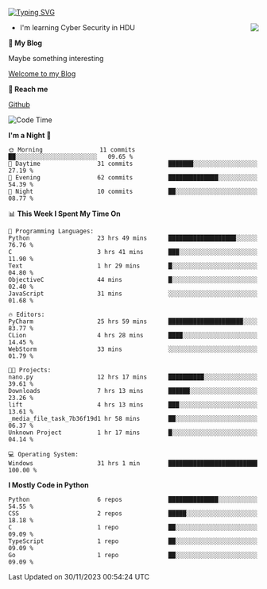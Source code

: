 [![Typing SVG](https://readme-typing-svg.herokuapp.com?font=Fira+Code&pause=1000&random=false&width=450&height=60&lines=Hello+%F0%9F%91%8B%F0%9F%8F%BB;I'm+JBNRZ)](https://git.io/typing-svg)

<a href="#">
  <img align="right" src="https://github-readme-stats.vercel.app/api?username=JBNRZ&show_icons=true&bg_color=15,f2f7fd,E0EAFC" />
</a>

- I'm learning Cyber Security in HDU

 **🌱 My Blog**

Maybe something interesting

[Welcome to my Blog](https://jbnrz.com.cn/)

 **💬 Reach me** 

[Github](https://github.com/JBNRZ)


<!--START_SECTION:waka-->
![Code Time](http://img.shields.io/badge/Code%20Time-141%20hrs%2034%20mins-blue)

**I'm a Night 🦉** 

```text
🌞 Morning                11 commits          ██░░░░░░░░░░░░░░░░░░░░░░░   09.65 % 
🌆 Daytime                31 commits          ███████░░░░░░░░░░░░░░░░░░   27.19 % 
🌃 Evening                62 commits          ██████████████░░░░░░░░░░░   54.39 % 
🌙 Night                  10 commits          ██░░░░░░░░░░░░░░░░░░░░░░░   08.77 % 
```


📊 **This Week I Spent My Time On** 

```text
💬 Programming Languages: 
Python                   23 hrs 49 mins      ███████████████████░░░░░░   76.76 % 
C                        3 hrs 41 mins       ███░░░░░░░░░░░░░░░░░░░░░░   11.90 % 
Text                     1 hr 29 mins        █░░░░░░░░░░░░░░░░░░░░░░░░   04.80 % 
ObjectiveC               44 mins             █░░░░░░░░░░░░░░░░░░░░░░░░   02.40 % 
JavaScript               31 mins             ░░░░░░░░░░░░░░░░░░░░░░░░░   01.68 % 

🔥 Editors: 
PyCharm                  25 hrs 59 mins      █████████████████████░░░░   83.77 % 
CLion                    4 hrs 28 mins       ████░░░░░░░░░░░░░░░░░░░░░   14.45 % 
WebStorm                 33 mins             ░░░░░░░░░░░░░░░░░░░░░░░░░   01.79 % 

🐱‍💻 Projects: 
nano.py                  12 hrs 17 mins      ██████████░░░░░░░░░░░░░░░   39.61 % 
Downloads                7 hrs 13 mins       ██████░░░░░░░░░░░░░░░░░░░   23.26 % 
lift                     4 hrs 13 mins       ███░░░░░░░░░░░░░░░░░░░░░░   13.61 % 
_media_file_task_7b36f19d1 hr 58 mins        ██░░░░░░░░░░░░░░░░░░░░░░░   06.37 % 
Unknown Project          1 hr 17 mins        █░░░░░░░░░░░░░░░░░░░░░░░░   04.14 % 

💻 Operating System: 
Windows                  31 hrs 1 min        █████████████████████████   100.00 % 
```

**I Mostly Code in Python** 

```text
Python                   6 repos             ██████████████░░░░░░░░░░░   54.55 % 
CSS                      2 repos             █████░░░░░░░░░░░░░░░░░░░░   18.18 % 
C                        1 repo              ██░░░░░░░░░░░░░░░░░░░░░░░   09.09 % 
TypeScript               1 repo              ██░░░░░░░░░░░░░░░░░░░░░░░   09.09 % 
Go                       1 repo              ██░░░░░░░░░░░░░░░░░░░░░░░   09.09 % 
```




 Last Updated on 30/11/2023 00:54:24 UTC
<!--END_SECTION:waka-->
